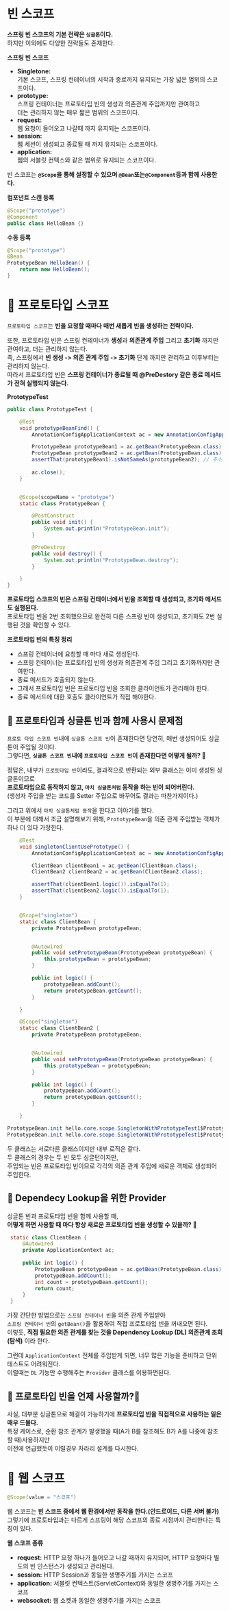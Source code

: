 빈 스코프
=====================  
**스프링 빈 스코프의 기본 전략은 `싱글톤`이다.**     
하지만 이외에도 다양한 전략들도 존재한다.      
     
**스프링 빈 스코프**     
* **Singletone:**    
    기본 스코프, 스프링 컨테이너의 시작과 종료까지 유지되는 가장 넓은 범위의 스코프이다.      
* **prototype:**   
    스프링 컨테이너는 프로토타입 빈의 생성과 의존관계 주입까지만 관여하고    
    더는 관리하지 않는 매우 짧은 범위의 스코프이다.     
* **request:**   
    웹 요청이 들어오고 나갈때 까지 유지되는 스코프이다.    
* **session:**   
    웹 세션이 생성되고 종료될 때 까지 유지되는 스코프이다.    
* **application:**   
    웹의 서블릿 컨텍스와 같은 범위로 유지되는 스코프이다.    
               
빈 스코프는 **`@Scope`을 통해 설정할 수 있으며 `@Bean`또는`@Component`등과 함께 사용한다.**      
   
**컴포넌트 스캔 등록**
```java
@Scope("prototype")
@Component
public class HelloBean {}
```
   
**수동 등록**
```java
@Scope("prototype")
@Bean
PrototypeBean HelloBean() {
    return new HelloBean();
}
```

# 📗 프로토타입 스코프    
`프로토타입 스코프`는 **빈을 요청할 때마다 매번 새롭게 빈을 생성하는 전략이다.**                
                       
또한, 프로토타입 빈은 스프링 컨테이너가 **생성**과 **의존관계 주입** 그리고 **초기화** 까지만 관여하고, 더는 관리하지 않는다.          
즉, 스프링에서 **빈 생성 -> 의존 관계 주입 -> 초기화** 단계 까지만 관리하고 이후부터는 관리하지 않는다.                      
따라서 프로토타입 빈은 **스프링 컨테이너가 종료될 때 @PreDestory 같은 종료 메서드가 전혀 실행되지 않는다.**         
   
**PrototypeTest**
```java
public class PrototypeTest {

    @Test
    void prototypeBeanFind() {
        AnnotationConfigApplicationContext ac = new AnnotationConfigApplicationContext(PrototypeBean.class);

        PrototypeBean prototypeBean1 = ac.getBean(PrototypeBean.class);
        PrototypeBean prototypeBean2 = ac.getBean(PrototypeBean.class);
        assertThat(prototypeBean1).isNotSameAs(prototypeBean2); // 주소값 비교 -> 테스트 실패가 된다.  
        
        ac.close();
    }


    @Scope(scopeName = "prototype")
    static class PrototypeBean {

        @PostConstruct
        public void init() {
            System.out.println("PrototypeBean.init");
        }

        @PreDestroy
        public void destroy() {
            System.out.println("PrototypeBean.destroy");
        }

    }
}
```
      
**프로토타입 스코프의 빈은 스프링 컨테이너에서 빈을 조회할 때 생성되고, 초기화 메서드도 실행된다.**           
프로토타입 빈을 2번 조회했으므로 완전히 다른 스프링 빈이 생성되고, 초기화도 2번 실행된 것을 확인할 수 있다.    
         
**프로토타입 빈의 특징 정리**      
* 스프링 컨테이너에 요청할 때 마다 새로 생성된다.   
* 스프링 컨테이너는 프로토타입 빈의 생성과 의존관계 주입 그리고 초기화까지만 관여한다.    
* 종료 메서드가 호출되지 않는다.    
* 그래서 프로토타입 빈은 프로토타입 빈을 조회한 클라이언트가 관리해야 한다.      
* 종료 메서드에 대한 호출도 클라이언트가 직접 해야한다.    
      
## 📖 프로토타입과 싱글톤 빈과 함께 사용시 문제점        
`프로토 타입 스코프 빈`내에 `싱글톤 스코프 빈`이 존재한다면 당연히, 매번 생성되어도 싱글톤이 주입될 것이다.   
그렇다면, **`싱글톤 스코프 빈`내에 `프로토타입 스코프 빈`이 존재한다면 어떻게 될까? 🤔**                 
      
정답은, 내부가 `프로토타입 빈`이라도, 결과적으로 반환되는 외부 클래스는 이미 생성된 싱글톤이므로        
**프로토타입으로 동작하지 않고, `마치 싱글톤처럼` 동작을 하는 빈이 되어버린다.**          
(생성자 주입을 받는 코드를 Setter 주입으로 바꾸어도 결과는 마찬가지이다.)     
          
그리고 위에서 `마치 싱글톤처럼 동작`을 한다고 이야기를 했다.   
이 부분에 대해서 조금 설명해보기 위해, `PrototypeBean`을 의존 관계 주입받는 객체가 하나 더 있다 가정한다.   
   
```java
    @Test
    void singletonClientUsePrototype() {
        AnnotationConfigApplicationContext ac = new AnnotationConfigApplicationContext(ClientBean.class, ClientBean2.class, PrototypeBean.class);

        ClientBean clientBean1 = ac.getBean(ClientBean.class);
        ClientBean2 clientBean2 = ac.getBean(ClientBean2.class);

        assertThat(clientBean1.logic()).isEqualTo(1);
        assertThat(clientBean2.logic()).isEqualTo(1);
    }


    @Scope("singleton")
    static class ClientBean {
        private PrototypeBean prototypeBean;


        @Autowired
        public void setPrototypeBean(PrototypeBean prototypeBean) {
            this.prototypeBean = prototypeBean;
        }

        public int logic() {
            prototypeBean.addCount();
            return prototypeBean.getCount();
        }

    }

    @Scope("singleton")
    static class ClientBean2 {
        private PrototypeBean prototypeBean;


        @Autowired
        public void setPrototypeBean(PrototypeBean prototypeBean) {
            this.prototypeBean = prototypeBean;
        }

        public int logic() {
            prototypeBean.addCount();
            return prototypeBean.getCount();
        }

    }
```
```java
PrototypeBean.init hello.core.scope.SingletonWithPrototypeTest1$PrototypeBean@11fc564b   
PrototypeBean.init hello.core.scope.SingletonWithPrototypeTest1$PrototypeBean@3f56875e  
```  
두 클래스는 서로다른 클래스이지만 내부 로직은 같다.    
두 클래스의 경우는 두 빈 모두 싱글턴이지만,               
주입되는 빈은 프로토타입 빈이므로 각각의 의존 관계 주입에 새로운 객체로 생성되어 주입한다.           
        
## 📖 Dependecy Lookup을 위한 Provider          
싱글톤 빈과 프로토타입 빈을 함께 사용할 때,            
**어떻게 하면 사용할 때 마다 항상 새로운 프로토타입 빈을 생성할 수 있을까? 🤔**         
          
```java
 static class ClientBean {
     @Autowired
     private ApplicationContext ac;
     
     public int logic() {
         PrototypeBean prototypeBean = ac.getBean(PrototypeBean.class);
         prototypeBean.addCount();
         int count = prototypeBean.getCount();
         return count;
     }
 }
```  
가장 간단한 방법으로는 `스프링 컨테이너 빈`을 의존 관계 주입받아            
`스프링 컨테이너 빈`의 `getBean()`을 활용하여 직접 프로토타입 빈을 꺼내오면 된다.              
이렇듯, **직접 필요한 의존 관계를 찾는 것을 Dependency Lookup (DL) 의존관계 조회(탐색)** 이라 한다.       
                  
그런데 `ApplicationContext` 전체를 주입받게 되면, 너무 많은 기능을 준비하고 단위 테스트도 어려워진다.       
이럴때는 `DL` 기능만 수행해주는 `Provider` 클래스를 이용하면된다.   
        
## 📖 프로토타입 빈을 언제 사용할까?🤔        
사실, 대부분 싱글톤으로 해결이 가능하기에 **프로토타입 빈을 직접적으로 사용하는 일은 매우 드물다.**            
특정 케이스로, 순환 참조 관계가 발생했을 때(A가 B를 참조해도 B가 A를 나중에 참조할 때)사용하지만                
이전에 언급했듯이 이럴경우 차라리 설계를 다시한다.    
                 
# 📘 웹 스코프
```java
@Scope(value = "스코프")
```   
웹 스코프는 **빈 스코프 중에서 웹 환경에서만 동작을 한다.(안드로이드, 다른 서버 불가)**        
그렇기에 프로토타입과는 다르게 스프링이 해당 스코프의 종료 시점까지 관리한다는 특징이 있다.      
        
**웹 스코프 종류**     
* **request:** HTTP 요청 하나가 들어오고 나갈 때까지 유지되며, HTTP 요청마다 별도의 빈 인스턴스가 생성되고 관리된다.   
* **session:** HTTP Session과 동일한 생명주기를 가지는 스코프   
* **application:** 서블릿 컨텍스트(ServletContext)와 동일한 생명주기를 가지는 스코프     
* **websocket:** 웹 소켓과 동일한 생명주기를 가지는 스코프  
      
